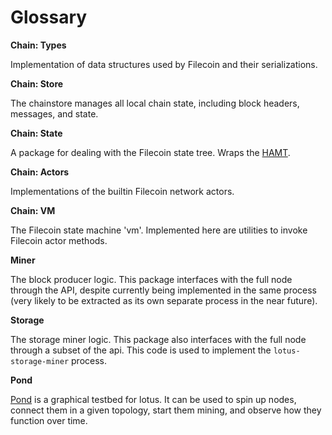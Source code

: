 # Glossary

**Chain: Types**

Implementation of data structures used by Filecoin and their serializations.

**Chain: Store**

The chainstore manages all local chain state, including block headers, messages, and state.

**Chain: State**

A package for dealing with the Filecoin state tree. Wraps the [HAMT](https://github.com/ipfs/go-hamt-ipld).

**Chain: Actors**

Implementations of the builtin Filecoin network actors.

**Chain: VM**

The Filecoin state machine 'vm'. Implemented here are utilities to invoke Filecoin actor methods.

**Miner**

The block producer logic. This package interfaces with the full node through the API, despite currently being implemented in the same process (very likely to be extracted as its own separate process in the near future).

**Storage**

The storage miner logic. This package also interfaces with the full node through a subset of the api. This code is used to implement the `lotus-storage-miner` process.

**Pond**

[Pond](https://docs.lotu.sh/testing-with-gui) is a graphical testbed for lotus. It can be used to spin up nodes, connect them in a given topology, start them mining, and observe how they function over time.
